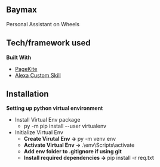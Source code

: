 ## Baymax
Personal Assistant on Wheels

## Tech/framework used
<b>Built With</b>
- [PageKite](http://pagekite.net/)
- [Alexa Custom Skill](https://developer.amazon.com/en-US/alexa)

## Installation
<b> Setting up python virtual environment </b>
- Install Virtual Env package  
   - py -m pip install --user virtualenv
- Initialize Virtual Env 
   - <b>Create Virutal Env -> </b> py -m venv env 
   - <b>Activate Virtual Env -> </b> .\env\Scripts\activate
   - <b> Add env folder to .gitignore if using git </b>     
   - <b> Install required dependencies -> </b> pip install -r req.txt  
   
